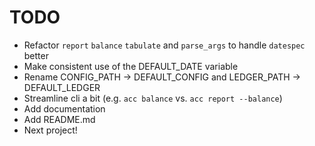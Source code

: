# TODO

* Refactor `report` `balance` `tabulate` and `parse_args` to handle `datespec` better
* Make consistent use of the DEFAULT_DATE variable
* Rename CONFIG_PATH -> DEFAULT_CONFIG and LEDGER_PATH -> DEFAULT_LEDGER
* Streamline cli a bit (e.g. `acc balance` vs. `acc report --balance`)
* Add documentation
* Add README.md
* Next project!

